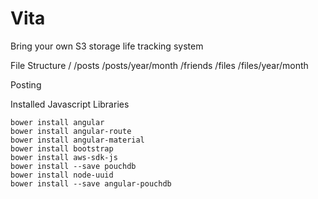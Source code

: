 # Vita
Bring your own S3 storage life tracking system


File Structure
    /
    /posts
    /posts/year/month
    /friends
    /files
    /files/year/month
    
Posting



Installed Javascript Libraries

    bower install angular
    bower install angular-route
    bower install angular-material
    bower install bootstrap
    bower install aws-sdk-js
    bower install --save pouchdb
    bower install node-uuid
    bower install --save angular-pouchdb
    


